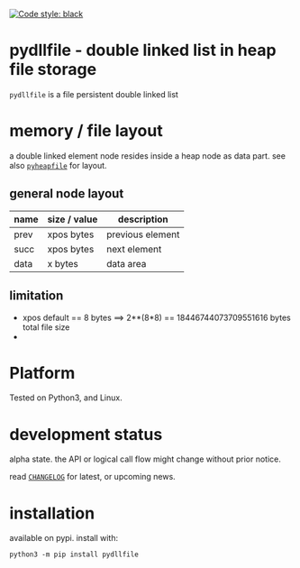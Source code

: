 
[![Code style: black](https://img.shields.io/badge/code%20style-black-000000.svg)](https://github.com/psf/black)


# pydllfile - double linked list in heap file storage

`pydllfile` is a file persistent double linked list


# memory / file layout

a double linked element node resides inside a heap node as data part. 
see also [`pyheapfile`](https://github.com/kr-g/pyheapfile/) for layout.


## general node layout

| name | size / value | description |
| --- | --- | --- | 
| prev | xpos bytes | previous element |
| succ | xpos bytes | next element |
| data | x bytes | data area |


## limitation

- xpos default == 8 bytes ==> 2**(8*8) == 18446744073709551616 bytes total file size
- 


# Platform

Tested on Python3, and Linux.


# development status

alpha state.
the API or logical call flow might change without prior notice.

read [`CHANGELOG`](https://github.com/kr-g/pydllfile/blob/main/CHANGELOG.MD)
for latest, or upcoming news.


# installation
    
available on pypi. install with:

    python3 -m pip install pydllfile
    
